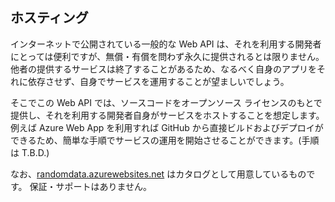 ## ホスティング

インターネットで公開されている一般的な Web API は、それを利用する開発者にとっては便利ですが、無償・有償を問わず永久に提供されるとは限りません。
他者の提供するサービスは終了することがあるため、なるべく自身のアプリをそれに依存させず、自身でサービスを運用することが望ましいでしょう。

そこでこの Web API では、ソースコードをオープンソース ライセンスのもとで提供し、それを利用する開発者自身がサービスをホストすることを想定します。
例えば Azure Web App を利用すれば GitHub から直接ビルドおよびデプロイができるため、簡単な手順でサービスの運用を開始させることができます。(手順は T.B.D.)

なお、[randomdata.azurewebsites.net](https://randomdata.azurewebsites.net/) はカタログとして用意しているものです。
保証・サポートはありません。
